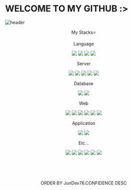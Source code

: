 


# WELCOME TO MY GITHUB :>

![header](https://capsule-render.vercel.app/api?type=waving&color=timeGradient&height=250&section=header&text=🗂️&fontSize=45&animation=scaleIn&fontColor=ffffff&desc=Here%20is%20JunDev76's%20Github.&fontAlignY=35&descAlignY=53)


<p align="center">
My Stacks⭐
  <div>
  <div>
  <p align="center">
  Language
  </p>
  </div>
    <p align="center">
   <img src="https://img.shields.io/badge/TypeScript-3178C6?style=for-the-badge&logo=TypeScript&logoColor=white"> 
   <img src="https://img.shields.io/badge/javascript-F7DF1E?style=for-the-badge&logo=javascript&logoColor=black"> 
   <img src="https://img.shields.io/badge/PHP-777BB4?style=for-the-badge&logo=PHP&logoColor=white">
   <img src="https://img.shields.io/badge/Java-007396?style=for-the-badge&logo=Java&logoColor=white"> 
     </p>
  </div>
  <div>
    <div>
       <p align="center">
  Server
    </p>
  </div>
         <p align="center">
  <img src="https://img.shields.io/badge/Node.js-339933?style=for-the-badge&logo=Node.js&logoColor=white">
   <img src="https://img.shields.io/badge/Ubuntu-E95420?style=for-the-badge&logo=Ubuntu&logoColor=white">
     <img src="https://img.shields.io/badge/Nginx-009639?style=for-the-badge&logo=Nginx&logoColor=white">
     <img src="https://img.shields.io/badge/Apache2-D22128?style=for-the-badge&logo=Apache&logoColor=white">
     <img src="https://img.shields.io/badge/Raspberry Pi-A22846?style=for-the-badge&logo=Raspberry Pi&logoColor=white">
         </p>
  </div>
  <div>
    <div>
     <p align="center">
  Database
        </p>
  </div>     <p align="center">
   <img src="https://img.shields.io/badge/MariaDB-003545?style=for-the-badge&logo=MariaDB&logoColor=white">
   <img src="https://img.shields.io/badge/Redis-DC382D?style=for-the-badge&logo=Redis&logoColor=white">
      </p>
</div>
<div>
  <div>
       <p align="center">Web
        </p>
  </div>     <p align="center">
   <img src="https://img.shields.io/badge/HTML5-E34F26?style=for-the-badge&logo=HTML5&logoColor=white">  
      <img src="https://img.shields.io/badge/CSS3-1572B6?style=for-the-badge&logo=CSS3&logoColor=white">  
         <img src="https://img.shields.io/badge/JavaScript-F7DF1E?style=for-the-badge&logo=JavaScript&logoColor=black">  
   <img src="https://img.shields.io/badge/React-61DAFB?style=for-the-badge&logo=React&logoColor=black">
   <img src="https://img.shields.io/badge/Next.js-000000?style=for-the-badge&logo=Next.js&logoColor=white">
    <img src="https://img.shields.io/badge/ExpressJS-red?style=for-the-badge&logo=express&logoColor=white">
         </p>
</div>
<div>
  <div>
       <p align="center">Application      </p>
  </div>     <p align="center">
   <img src="https://img.shields.io/badge/Electron-47848F?style=for-the-badge&logo=Electron&logoColor=white">
   <img src="https://img.shields.io/badge/Android-3DDC84?style=for-the-badge&logo=Android&logoColor=white">
         </p>
</div>
  <div>
    <div>
       <p align="center">Etc...      </p>
  </div>     <p align="center">
   <img src="https://img.shields.io/badge/PocketMine MP-blue?style=for-the-badge&logo=&logoColor=white">
   <img src="https://img.shields.io/badge/Puppeteer-40B5A4?style=for-the-badge&logo=Puppeteer&logoColor=white">
   <img src="https://img.shields.io/badge/Selenium-43B02A?style=for-the-badge&logo=Selenium&logoColor=white">
     <img src="https://img.shields.io/badge/Chrome Extension-4285F4?style=for-the-badge&logo=Google Chrome&logoColor=white">
   <img src="https://img.shields.io/badge/Discord.js-5865F2?style=for-the-badge&logo=Discord&logoColor=white">
   <img src="https://img.shields.io/badge/.ENV-ECD53F?style=for-the-badge&logo=.ENV&logoColor=black">
         </p>
</div>

<br>
<br>
<br> 
<p align="center">
ORDER BY JunDev76.CONFIDENCE DESC
</p>
</p>

